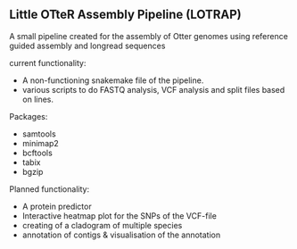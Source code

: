 Little OTteR Assembly Pipeline (LOTRAP)
-------
A small pipeline created for the assembly of Otter genomes using reference guided assembly and longread sequences

current functionality:
* A non-functioning snakemake file of the pipeline.
* various scripts to do FASTQ analysis, VCF analysis and split files based on lines.

Packages:
* samtools
* minimap2
* bcftools
* tabix
* bgzip

Planned functionality:
* A protein predictor
* Interactive heatmap plot for the SNPs of the  VCF-file
* creating of a cladogram of multiple species
* annotation of contigs & visualisation of the annotation
